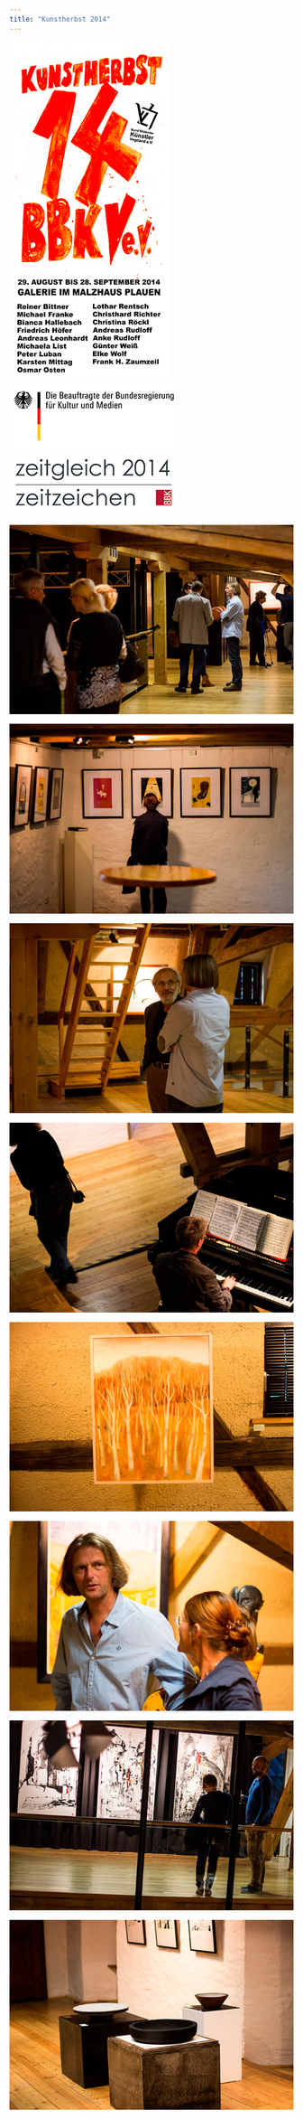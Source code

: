 ```yaml
---
title: "Kunstherbst 2014"
---
```

<div class="clearfix">
    <img src="/img/kunstherbst-2014/kunstherbst-2014-einladung.jpg" alt="Kunstherbst 2014" class="img--left">
    <img src="/img/bkm-logo.jpg" alt="Die Beauftragte der Bundesregierung für Kultur und Medien Logo" class="img--left  img--no-shadow">
    <img src="/img/zz-logo.jpg" alt="Zeitgleich Zeitzeichen Logo" class="img--left  img--no-shadow">
</div>

![Kunstherbst 2014 – 1](/img/kunstherbst-2014/kunstherbst-2014-1.jpg)

![Kunstherbst 2014 – 2](/img/kunstherbst-2014/kunstherbst-2014-2.jpg)

![Kunstherbst 2014 – 3](/img/kunstherbst-2014/kunstherbst-2014-3.jpg)

![Kunstherbst 2014 – 4](/img/kunstherbst-2014/kunstherbst-2014-4.jpg)

![Kunstherbst 2014 – 5](/img/kunstherbst-2014/kunstherbst-2014-5.jpg)

![Kunstherbst 2014 – 6](/img/kunstherbst-2014/kunstherbst-2014-6.jpg)

![Kunstherbst 2014 – 7](/img/kunstherbst-2014/kunstherbst-2014-7.jpg)

![Kunstherbst 2014 – 8](/img/kunstherbst-2014/kunstherbst-2014-8.jpg)
